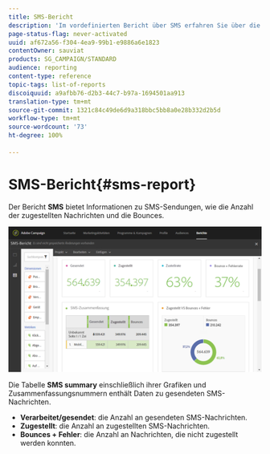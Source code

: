 ```yaml
---
title: SMS-Bericht
description: 'Im vordefinierten Bericht über SMS erfahren Sie über die Wirkung Ihrer SMS-Sendungen. '
page-status-flag: never-activated
uuid: af672a56-f304-4ea9-99b1-e9886a6e1823
contentOwner: sauviat
products: SG_CAMPAIGN/STANDARD
audience: reporting
content-type: reference
topic-tags: list-of-reports
discoiquuid: a9afbb76-d2b3-44c7-b97a-1694501aa913
translation-type: tm+mt
source-git-commit: 1321c84c49de6d9a318bbc5bb8a0e28b332d2b5d
workflow-type: tm+mt
source-wordcount: '73'
ht-degree: 100%

---
```



# SMS-Bericht{#sms-report}

Der Bericht **SMS** bietet Informationen zu SMS-Sendungen, wie die Anzahl der zugestellten Nachrichten und die Bounces.

![](assets/dynamic_report_sms.png)

Die Tabelle **SMS summary** einschließlich ihrer Grafiken und Zusammenfassungsnummern enthält Daten zu gesendeten SMS-Nachrichten.

* **Verarbeitet/gesendet**: die Anzahl an gesendeten SMS-Nachrichten.
* **Zugestellt**: die Anzahl an zugestellten SMS-Nachrichten.
* **Bounces + Fehler**: die Anzahl an Nachrichten, die nicht zugestellt werden konnten.

